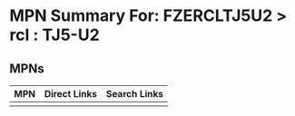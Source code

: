 



# MPN Summary For: FZERCLTJ5U2 > rcl : TJ5-U2

## MPNs
  

|MPN|Direct Links|Search Links|
| :--- | :--- | :--- |
||||
